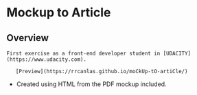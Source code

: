 <!--rrcnlas 
	 README.md
-->

# **Mockup to Article** 

## Overview 

	First exercise as a front-end developer student in [UDACITY](https://www.udacity.com).  
	
       [Preview](https://rrcanlas.github.io/moCkUp-tO-artiCle/)
   
 * Created using HTML from the PDF mockup included.   
